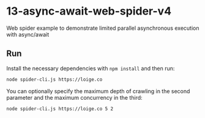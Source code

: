 # 13-async-await-web-spider-v4

Web spider example to demonstrate limited parallel asynchronous execution with
async/await

## Run

Install the necessary dependencies with `npm install` and then run:

```bash
node spider-cli.js https://loige.co
```

You can optionally specify the maximum depth of crawling in the second parameter
and the maximum concurrency in the third:

```bash
node spider-cli.js https://loige.co 5 2
```
